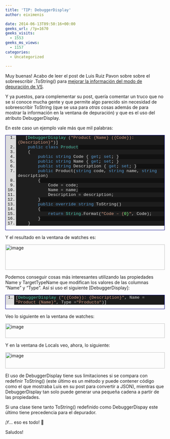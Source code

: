 ```yaml
---
title: 'TIP: DebuggerDisplay'
author: eiximenis

date: 2014-06-13T09:50:16+00:00
geeks_url: /?p=1670
geeks_visits:
  - 1553
geeks_ms_views:
  - 1157
categories:
  - Uncategorized

---
```

<p align="left">
  Muy buenas! Acabo de leer el post de Luis Ruiz Pavon sobre sobre el sobreescribir .ToString() para <a href="http://geeks.ms/blogs/lruiz/archive/2014/06/13/c-sobreescribir-tostring-en-nuestras-clases-para-mejorar-la-informaci-243-n-en-modo-depuraci-243-n.aspx" target="_blank" rel="noopener noreferrer">mejorar la información del modo de depuración de VS</a>.
</p>

<p align="left">
  Y ya puestos, para complementar su post, quería comentar un truco que no se si conoce mucha gente y que permite algo parecido sin necesidad de sobreescribir ToString (que se usa para <em>otras</em> cosas además de para mostrar la información en la ventana de depuración) y que es el uso del atributo DebuggerDisplay.
</p>

<p align="left">
  En este caso un ejemplo vale más que mil palabras:
</p>

<div id="scid:9ce6104f-a9aa-4a17-a79f-3a39532ebf7c:0c38f989-28b6-48a4-9d19-851dfecb2a6e" class="wlWriterEditableSmartContent" style="float: none; padding-bottom: 0px; padding-top: 0px; padding-left: 0px; margin: 0px; display: inline; padding-right: 0px">
  <div style="border: #000080 1px solid; color: #000; font-family: 'Courier New', Courier, Monospace; font-size: 10pt">
    <div style="background: #ddd; max-height: 300px; overflow: auto">
      <ol start="1" style="background: #1d1d1d; margin: 0 0 0 2.5em; padding: 0 0 0 5px;">
        <li>
          <span style="background:#1e1e1e;color:#dcdcdc">   [</span><span style="background:#1e1e1e;color:#4ec9b0">DebuggerDisplay</span><span style="background:#1e1e1e;color:#dcdcdc"> (</span><span style="background:#1e1e1e;color:#d69d85">"Product {Name} ({Code}): {Description}"</span><span style="background:#1e1e1e;color:#dcdcdc">)]</span>
        </li>
        <li style="background: #111111">
          <span style="background:#1e1e1e;color:#dcdcdc">    </span><span style="background:#1e1e1e;color:#569cd6">public</span><span style="background:#1e1e1e;color:#dcdcdc"> </span><span style="background:#1e1e1e;color:#569cd6">class</span><span style="background:#1e1e1e;color:#dcdcdc"> </span><span style="background:#1e1e1e;color:#4ec9b0">Product</span>
        </li>
        <li>
          <span style="background:#1e1e1e;color:#dcdcdc">    {</span>
        </li>
        <li style="background: #111111">
          <span style="background:#1e1e1e;color:#dcdcdc">        </span><span style="background:#1e1e1e;color:#569cd6">public</span><span style="background:#1e1e1e;color:#dcdcdc"> </span><span style="background:#1e1e1e;color:#569cd6">string</span><span style="background:#1e1e1e;color:#dcdcdc"> Code { </span><span style="background:#1e1e1e;color:#569cd6">get</span><span style="background:#1e1e1e;color:#dcdcdc">; </span><span style="background:#1e1e1e;color:#569cd6">set</span><span style="background:#1e1e1e;color:#dcdcdc">; }</span>
        </li>
        <li>
          <span style="background:#1e1e1e;color:#dcdcdc">        </span><span style="background:#1e1e1e;color:#569cd6">public</span><span style="background:#1e1e1e;color:#dcdcdc"> </span><span style="background:#1e1e1e;color:#569cd6">string</span><span style="background:#1e1e1e;color:#dcdcdc"> Name { </span><span style="background:#1e1e1e;color:#569cd6">get</span><span style="background:#1e1e1e;color:#dcdcdc">; </span><span style="background:#1e1e1e;color:#569cd6">set</span><span style="background:#1e1e1e;color:#dcdcdc">; }</span>
        </li>
        <li style="background: #111111">
          <span style="background:#1e1e1e;color:#dcdcdc">        </span><span style="background:#1e1e1e;color:#569cd6">public</span><span style="background:#1e1e1e;color:#dcdcdc"> </span><span style="background:#1e1e1e;color:#569cd6">string</span><span style="background:#1e1e1e;color:#dcdcdc"> Description { </span><span style="background:#1e1e1e;color:#569cd6">get</span><span style="background:#1e1e1e;color:#dcdcdc">; </span><span style="background:#1e1e1e;color:#569cd6">set</span><span style="background:#1e1e1e;color:#dcdcdc">; }</span>
        </li>
        <li>
          <span style="background:#1e1e1e;color:#dcdcdc">        </span><span style="background:#1e1e1e;color:#569cd6">public</span><span style="background:#1e1e1e;color:#dcdcdc"> Product(</span><span style="background:#1e1e1e;color:#569cd6">string</span><span style="background:#1e1e1e;color:#dcdcdc"> code, </span><span style="background:#1e1e1e;color:#569cd6">string</span><span style="background:#1e1e1e;color:#dcdcdc"> name, </span><span style="background:#1e1e1e;color:#569cd6">string</span><span style="background:#1e1e1e;color:#dcdcdc"> description)</span>
        </li>
        <li style="background: #111111">
          <span style="background:#1e1e1e;color:#dcdcdc">        {</span>
        </li>
        <li>
          <span style="background:#1e1e1e;color:#dcdcdc">            Code </span><span style="background:#1e1e1e;color:#b4b4b4">=</span><span style="background:#1e1e1e;color:#dcdcdc"> code;</span>
        </li>
        <li style="background: #111111">
          <span style="background:#1e1e1e;color:#dcdcdc">            Name </span><span style="background:#1e1e1e;color:#b4b4b4">=</span><span style="background:#1e1e1e;color:#dcdcdc"> name;</span>
        </li>
        <li>
          <span style="background:#1e1e1e;color:#dcdcdc">            Description </span><span style="background:#1e1e1e;color:#b4b4b4">=</span><span style="background:#1e1e1e;color:#dcdcdc"> description;</span>
        </li>
        <li style="background: #111111">
          <span style="background:#1e1e1e;color:#dcdcdc">        }</span>
        </li>
        <li>
          <span style="background:#1e1e1e;color:#dcdcdc">        </span><span style="background:#1e1e1e;color:#569cd6">public</span><span style="background:#1e1e1e;color:#dcdcdc"> </span><span style="background:#1e1e1e;color:#569cd6">override</span><span style="background:#1e1e1e;color:#dcdcdc"> </span><span style="background:#1e1e1e;color:#569cd6">string</span><span style="background:#1e1e1e;color:#dcdcdc"> ToString()</span>
        </li>
        <li style="background: #111111">
          <span style="background:#1e1e1e;color:#dcdcdc">        {</span>
        </li>
        <li>
          <span style="background:#1e1e1e;color:#dcdcdc">            </span><span style="background:#1e1e1e;color:#569cd6">return</span><span style="background:#1e1e1e;color:#dcdcdc"> </span><span style="background:#1e1e1e;color:#4ec9b0">String</span><span style="background:#1e1e1e;color:#b4b4b4">.</span><span style="background:#1e1e1e;color:#dcdcdc">Format(</span><span style="background:#1e1e1e;color:#d69d85">"Code &#8211; {</span><span style="background:#1e1e1e;color:#80ff80">0}</span><span style="background:#1e1e1e;color:#d69d85">"</span><span style="background:#1e1e1e;color:#dcdcdc">, Code);</span>
        </li>
        <li style="background: #111111">
          <span style="background:#1e1e1e;color:#dcdcdc">        }</span>
        </li>
        <li>
          <span style="background:#1e1e1e;color:#dcdcdc">    }</span>
        </li>
      </ol>
    </div></p>
  </div></p>
</div>

<p align="left">
  Y el resultado en la ventana de watches es:
</p>

<p align="left">
  <a href="http://geeks.ms/cfs-file.ashx/__key/CommunityServer.Blogs.Components.WeblogFiles/etomas/image_5F00_34C012B4.png"><img title="image" style="border-top: 0px; border-right: 0px; background-image: none; border-bottom: 0px; padding-top: 0px; padding-left: 0px; border-left: 0px; display: inline; padding-right: 0px" border="0" alt="image" src="http://geeks.ms/cfs-file.ashx/__key/CommunityServer.Blogs.Components.WeblogFiles/etomas/image_5F00_thumb_5F00_3219E7B4.png" width="504" height="80" /></a>
</p>

<p align="left">
  Podemos conseguir cosas más interesantes utilizando las propiedades Name y TargetTypeName que modifican los valores de las columnas “Name” y “Type”. Así si uso el siguiente [DebuggerDisplay]:
</p>

<div id="scid:9ce6104f-a9aa-4a17-a79f-3a39532ebf7c:fafd0aeb-8b97-4430-9fe1-228709ef7f6f" class="wlWriterEditableSmartContent" style="float: none; padding-bottom: 0px; padding-top: 0px; padding-left: 0px; margin: 0px; display: inline; padding-right: 0px">
  <div style="border: #000080 1px solid; color: #000; font-family: 'Courier New', Courier, Monospace; font-size: 10pt">
    <div style="background: #ddd; max-height: 300px; overflow: auto">
      <ol start="1" style="background: #1d1d1d; margin: 0 0 0 2em; padding: 0 0 0 5px;">
        <li>
          <span style="background:#1e1e1e;color:#dcdcdc">[</span><span style="background:#1e1e1e;color:#4ec9b0">DebuggerDisplay</span><span style="background:#1e1e1e;color:#dcdcdc"> (</span
><span style="background:#1e1e1e;color:#d69d85">"({Code}): {Description}"</span><span style="background:#1e1e1e;color:#dcdcdc">, Name </span><span style="background:#1e1e1e;color:#b4b4b4">=</span><span style="background:#1e1e1e;color:#dcdcdc"> </span><span style="background:#1e1e1e;color:#d69d85">"Product {Name}"</span><span style="background:#1e1e1e;color:#dcdcdc">, Type </span><span style="background:#1e1e1e;color:#b4b4b4">=</span><span style="background:#1e1e1e;color:#d69d85">"Producto"</span><span style="background:#1e1e1e;color:#dcdcdc">)]</span>
        </li>
      </ol>
    </div></p>
  </div></p>
</div>

<p align="left">
  <p>
    Veo lo siguiente en la ventana de watches:
  </p>
  
  <p>
    <a href="http://geeks.ms/cfs-file.ashx/__key/CommunityServer.Blogs.Components.WeblogFiles/etomas/image_5F00_0D885A30.png"><img title="image" style="border-top: 0px; border-right: 0px; background-image: none; border-bottom: 0px; padding-top: 0px; padding-left: 0px; border-left: 0px; display: inline; padding-right: 0px" border="0" alt="image" src="http://geeks.ms/cfs-file.ashx/__key/CommunityServer.Blogs.Components.WeblogFiles/etomas/image_5F00_thumb_5F00_0D1C273B.png" width="504" height="46" /></a>
  </p>
  
  <p>
    Y en la ventana de Locals veo, ahora, lo siguiente:
  </p>
  
  <p>
    <a href="http://geeks.ms/cfs-file.ashx/__key/CommunityServer.Blogs.Components.WeblogFiles/etomas/image_5F00_08A5A674.png"><img title="image" style="border-top: 0px; border-right: 0px; background-image: none; border-bottom: 0px; padding-top: 0px; padding-left: 0px; border-left: 0px; display: inline; padding-right: 0px" border="0" alt="image" src="http://geeks.ms/cfs-file.ashx/__key/CommunityServer.Blogs.Components.WeblogFiles/etomas/image_5F00_thumb_5F00_160BB97A.png" width="504" height="51" /></a>
  </p>
  
  <p>
    El uso de DebuggerDisplay tiene sus limitaciones si se compara con redefinir ToString() (este último es un método y puede contener código como el que mostraba Luis en su post para convertir a JSON), mientras que DebuggerDisplay tan solo puede generar una pequeña cadena a partir de las propiedades.
  </p>
  
  <p>
    Si una clase tiene tanto ToString() redefinido como DebuggerDispay este último tiene precedencia para el depurador.
  </p>
  
  <p>
    ¡Y… eso es todo! 🙂
  </p>
  
  <p>
    Saludos!
  </p>
</p>